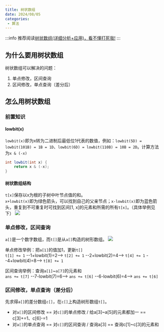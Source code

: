 ```yaml
---
title: 树状数组
date: 2024/08/05
categories:
 - 算法
---
```

:::info
推荐阅读[树状数组(详细分析+应用)，看不懂打死我!](http://t.csdnimg.cn/KWwAV)
:::

## 为什么要用树状数组
树状数组可以解决的问题：
1. 单点修改，区间查询
2. 区间修改，单点查询（差分后）

## 怎么用树状数组
### 前置知识
#### lowbit(x)
`lowbit(x)`即为x转为二进制后最低位1代表的数值，例如：`lowbit(5D) = lowbit(101B) = 1B = 1D`、`lowbit(6D) = lowbit(110B) = 10B = 2D`。计算方法为`x & (-x)`
```java
int lowbit(int x) {
    return x & (-x);
}
```

#### 树状数组结构
`t[x]`保存以x为根的子树中叶节点值的和。<br/>
`x+lowbit(x)`即为绿色箭头，可以找到自己的父亲节点；`x-lowbit(x)`即为蓝色箭头，重复到不可重复时可找到区间[1, x]的元素和所需的所有`t[x]`。（具体举例见下）
![](/image/2024091303.png)

### 单点修改，区间查询
`a[]`是一个数字数组，而`t[]`是从`a[]`构造的树形数组。
![](/image/2024091302.png)

单点修改举例：把`a[1]`的值加1，更新`t[]`<br/>
`t[1] += 1` --1+lowbit(1)=2--> `t[2] += 1` --2+lowbit(2)=4--> `t[4] += 1` --4+lowbit(4)=8--> `t[8] += 1`

区间查询举例：查询`a[1]`~`a[7]`的元素和<br/>
`ans += t[7]` --7-lowbit(7)=6--> `ans += t[6]` --6-lowbit(6)=4--> `ans += t[6]`

### 区间修改，单点查询（差分后）
先求得`a[]`的差分数组`c[]`，在`c[]`上构造树形数组`t[]`。
- 对`a[]`的区间修改 == 对`c[]`的单点修改  /  给a[3]~a[5]的元素都加一 == c[3]+=1、c[6]-=1
- 对`a[]`的单点查询 == 对`c[]`的区间查询  /  查询a[3] == 查询c[1]~c[3]的元素和
